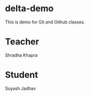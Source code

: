 # delta-demo

This is demo for Git and Github classes.

# Teacher

Shradha Khapra

# Student

Suyash Jadhav
